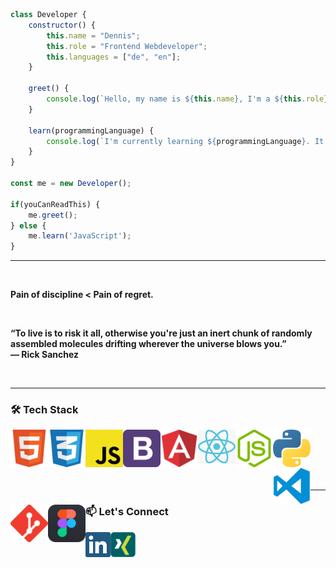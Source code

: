 ```javascript
class Developer {
    constructor() {
        this.name = "Dennis";
        this.role = "Frontend Webdeveloper";
        this.languages = ["de", "en"];
    }
    
    greet() {
        console.log(`Hello, my name is ${this.name}, I'm a ${this.role}. Nice to meet you! :)`);
    }
    
    learn(programmingLanguage) {
        console.log(`I'm currently learning ${programmingLanguage}. It is so much fun!`);
    }
}

const me = new Developer();

if(youCanReadThis) {
    me.greet();    
} else {
    me.learn('JavaScript');
}


```

<hr>
<br>
<p><b>Pain of discipline < Pain of regret.<b></p>
<br>
<p><b>“To live is to risk it all, otherwise you're just an inert chunk of randomly assembled molecules drifting wherever the universe blows you.”<br>
— Rick Sanchez<b></p>
<br>
<hr>

### 🛠 Tech Stack
<!-- languages --> 
<img align="left" src="https://github.com/Reaper922/Reaper922/blob/main/images/html.png" alt="HTML" width="60px" draggable="false"/>
<img align="left" src="https://github.com/Reaper922/Reaper922/blob/main/images/css.png" alt="CSS" width="60px" draggable="false"/>
<img align="left" src="https://github.com/Reaper922/Reaper922/blob/main/images/javascript.png" alt="JavaScript" width="60px" draggable="false"/>
<img align="left" src="https://github.com/Reaper922/Reaper922/blob/main/images/bootstrap.png" alt="Bootstrap" width="60px" draggable="false"/> 
<img align="left" src="https://github.com/Reaper922/Reaper922/blob/main/images/angular.png" alt="Angular" width="60px" draggable="false"/>
<img align="left" src="https://github.com/Reaper922/Reaper922/blob/main/images/react.png" alt="React" width="60px" draggable="false"/>
<img align="left" src="https://github.com/Reaper922/Reaper922/blob/main/images/node.png" alt="Node JS" width="60px" draggable="false"/>
<img align="left" src="https://github.com/Reaper922/Reaper922/blob/main/images/python.png" alt="Python" width="60px" draggable="false"/>
<br>
<!-- tools -->
<img align="left" src="https://github.com/Reaper922/Reaper922/blob/main/images/visual-studio-code.png" alt="VS Code" width="60px" draggable="false"/>
<img align="left" src="https://github.com/Reaper922/Reaper922/blob/main/images/git.png?raw=true" alt="Git" width="60px" draggable="false"/>
<img align="left" src="https://github.com/Reaper922/Reaper922/blob/main/images/figma.png" alt="Figma" width="60px" draggable="false"/>

<br/><br/><br/>

---

### 📫 Let's Connect

<a href="https://www.linkedin.com/in/dennis-ammen-6574a723b">
  <img align="left" alt="LinkedIn" width="40px" src="https://github.com/Reaper922/Reaper922/blob/main/images/linkedin.png" draggable="false"/>
</a>
<a href="https://www.xing.com/profile/Dennis_Ammen/cv">
  <img align="left" alt="Xing" width="40px" src="https://github.com/Reaper922/Reaper922/blob/main/images/xing.png" draggable="false"/>
</a>
